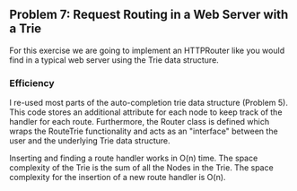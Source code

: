 ## Problem 7: Request Routing in a Web Server with a Trie
For this exercise we are going to implement an HTTPRouter like you would find in a typical web server using the Trie data structure.

### Efficiency
I re-used most parts of the auto-completion trie data structure (Problem 5). This code stores an additional attribute for each node to keep track of the handler for each route.
Furthermore, the Router class is defined which wraps the RouteTrie functionality and acts as an "interface" between the user and the underlying Trie data structure.

Inserting and finding a route handler works in O(n) time. The space complexity of the Trie is the sum of all the Nodes in the Trie. The space complexity for the insertion of a new route handler is O(n).